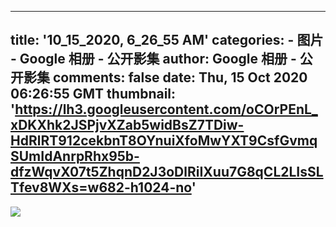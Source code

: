 
---
title: '10_15_2020, 6_26_55 AM'
categories: 
    - 图片
    - Google 相册 - 公开影集
author: Google 相册 - 公开影集
comments: false
date: Thu, 15 Oct 2020 06:26:55 GMT
thumbnail: 'https://lh3.googleusercontent.com/oCOrPEnL_xDKXhk2JSPjvXZab5widBsZ7TDiw-HdRlRT912cekbnT8OYnuiXfoMwYXT9CsfGvmqSUmIdAnrpRhx95b-dfzWqvX07t5ZhqnD2J3oDlRiIXuu7G8qCL2LIsSLTfev8WXs=w682-h1024-no'
---

<div>   
<img src="https://lh3.googleusercontent.com/oCOrPEnL_xDKXhk2JSPjvXZab5widBsZ7TDiw-HdRlRT912cekbnT8OYnuiXfoMwYXT9CsfGvmqSUmIdAnrpRhx95b-dfzWqvX07t5ZhqnD2J3oDlRiIXuu7G8qCL2LIsSLTfev8WXs=w682-h1024-no" style="max-width: 100%;" referrerpolicy="no-referrer">  
</div>
            